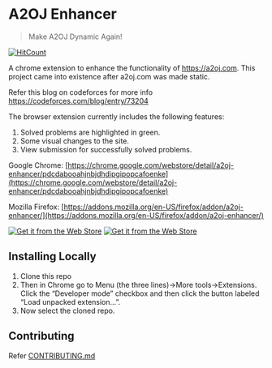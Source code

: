 # A2OJ Enhancer

> Make A2OJ Dynamic Again!

[![HitCount](http://hits.dwyl.com/pratikdaigavane/A2OJ-Enhancer.svg)](http://hits.dwyl.com/pratikdaigavane/A2OJ-Enhancer)

A chrome extension to enhance the functionality of https://a2oj.com.
This project came into existence after a2oj.com was made static.

Refer this blog on codeforces for more info https://codeforces.com/blog/entry/73204

 <p> The browser extension currently includes the following features: </p> 

1. Solved problems are highlighted in green.
2. Some visual changes to the site.
3. View submission for successfully solved problems.

Google Chrome: [https://chrome.google.com/webstore/detail/a2oj-enhancer/pdcdabooahjnbjdhdipgipopcafoenke](https://chrome.google.com/webstore/detail/a2oj-enhancer/pdcdabooahjnbjdhdipgipopcafoenke)

Mozilla Firefox: [https://addons.mozilla.org/en-US/firefox/addon/a2oj-enhancer/](https://addons.mozilla.org/en-US/firefox/addon/a2oj-enhancer/)

[![Get it from the Web Store](https://storage.googleapis.com/chrome-gcs-uploader.appspot.com/image/WlD8wC6g8khYWPJUsQceQkhXSlv1/UV4C4ybeBTsZt43U4xis.png)](https://chrome.google.com/webstore/detail/a2oj-enhancer/pdcdabooahjnbjdhdipgipopcafoenke)
[![Get it from the Web Store](https://codeforces.com/predownloaded/bf/ee/bfee5b3f1a91f2b0ac88f778c100a9b68b0e5bf3.png)](https://addons.mozilla.org/en-US/firefox/addon/a2oj-enhancer/)


## Installing Locally
1. Clone this repo
2. Then in Chrome go to Menu (the three lines)->More tools->Extensions. Click the “Developer mode” checkbox and then click the button labeled “Load unpacked extension…”.
3. Now select the cloned repo.

## Contributing
Refer [CONTRIBUTING.md](CONTRIBUTING.md)

